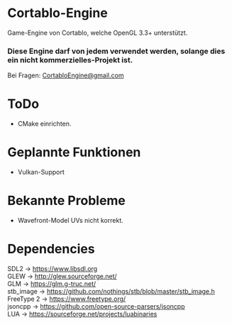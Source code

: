 # Cortablo-Engine
Game-Engine von Cortablo, welche OpenGL 3.3+ unterstützt.

### Diese Engine darf von jedem verwendet werden, solange dies ein nicht kommerzielles-Projekt ist. ###
Bei Fragen: CortabloEngine@gmail.com

# ToDo
- CMake einrichten.

# Geplannte Funktionen
- Vulkan-Support<br>

# Bekannte Probleme
- Wavefront-Model UVs nicht korrekt.

# Dependencies
SDL2 -> https://www.libsdl.org<br>
GLEW -> http://glew.sourceforge.net/<br>
GLM -> https://glm.g-truc.net/<br>
stb_image -> https://github.com/nothings/stb/blob/master/stb_image.h<br>
FreeType 2 -> https://www.freetype.org/<br>
jsoncpp -> https://github.com/open-source-parsers/jsoncpp<br>
LUA -> https://sourceforge.net/projects/luabinaries<br>
